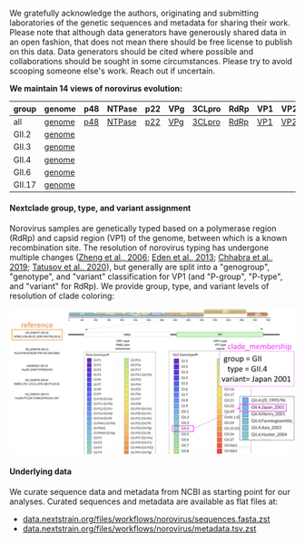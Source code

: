 We gratefully acknowledge the authors, originating and submitting laboratories of the genetic sequences and metadata for sharing their work. Please note that although data generators have generously shared data in an open fashion, that does not mean there should be free license to publish on this data. Data generators should be cited where possible and collaborations should be sought in some circumstances. Please try to avoid scooping someone else's work. Reach out if uncertain.

**We maintain 14 views of norovirus evolution:**

| group | genome | p48 | NTPase | p22 | VPg | 3CLpro | RdRp | VP1 | VP2 |
|:--|:--|:--|:--|:--|:--|:--|:--|:--|:--|
| all | [genome](https://nextstrain.org/norovirus/all/genome) | [p48](https://nextstrain.org/norovirus/all/p48) | [NTPase](https://nextstrain.org/norovirus/all/NTPase) | [p22](https://nextstrain.org/norovirus/all/p22) | [VPg](https://nextstrain.org/norovirus/all/VPg) | [3CLpro](https://nextstrain.org/norovirus/all/3CLpro) | [RdRp](https://nextstrain.org/norovirus/all/RdRp/) | [VP1](https://nextstrain.org/norovirus/all/VP1) | [VP2](https://nextstrain.org/norovirus/all/VP2) |
| GII.2 | [genome](https://nextstrain.org/norovirus/GII.2/genome) | | | | | | | | |
| GII.3 | [genome](https://nextstrain.org/norovirus/GII.3/genome) | | | | | | | | |
| GII.4 | [genome](https://nextstrain.org/norovirus/GII.4/genome) | | | | | | | | |
| GII.6 | [genome](https://nextstrain.org/norovirus/GII.6/genome) | | | | | | | | |
| GII.17 | [genome](https://nextstrain.org/norovirus/GII.17/genome) | | | | | | | | |

#### Nextclade group, type, and variant assignment

Norovirus samples are genetically typed based on a polymerase region (RdRp) and capsid region (VP1) of the genome, between which is a known recombination site. The resolution of norovirus typing has undergone multiple changes ([Zheng et al., 2006](https://doi.org/10.1016/j.virol.2005.11.015); [Eden et al., 2013](https://doi.org/10.1128/jvi.03464-12); [Chhabra et al., 2019](https://doi.org/10.1099/jgv.0.001318); [Tatusov et al., 2020](https://doi.org/10.1016/j.jcv.2020.104718)), but generally are split into a "genogroup", "genotype", and "variant" classification for VP1 (and "P-group", "P-type", and "variant" for RdRp). We provide group, type, and variant levels of resolution of clade coloring:

<p align="center">
     <img src="https://raw.githubusercontent.com/nextstrain/norovirus/f24f2e058b6807ac6b09497776122d03dea5b44d/images/nextclade_group_type_variant.png" alt="Norovirus typing resolution plot" width="600"/>
</p>

#### Underlying data

We curate sequence data and metadata from NCBI as starting point for our analyses. Curated sequences and metadata are available as flat files at:

* [data.nextstrain.org/files/workflows/norovirus/sequences.fasta.zst](https://data.nextstrain.org/files/workflows/norovirus/sequences.fasta.zst)
* [data.nextstrain.org/files/workflows/norovirus/metadata.tsv.zst](https://data.nextstrain.org/files/workflows/norovirus/metadata.tsv.zst)

